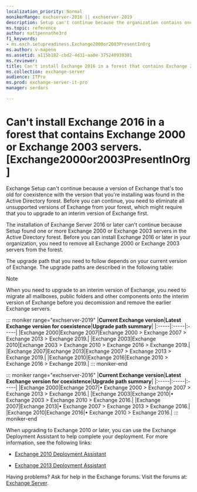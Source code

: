 ```yaml
---
localization_priority: Normal
monikerRange: exchserver-2016 || exchserver-2019
description: Setup can't continue because the organization contains one or more Exchange servers that are too old.
ms.topic: reference
author: mattpennathe3rd
f1_keywords:
- ms.exch.setupreadiness.Exchange2000or2003PresentInOrg
ms.author: v-mapenn
ms.assetid: a115b182-cbd2-4d31-aa0e-375240939301
ms.reviewer: 
title: Can't install Exchange 2016 in a forest that contains Exchange 2000 or Exchange 2003 servers. [Exchange2000or2003PresentInOrg]
ms.collection: exchange-server
audience: ITPro
ms.prod: exchange-server-it-pro
manager: serdars

---
```


# Can't install Exchange 2016 in a forest that contains Exchange 2000 or Exchange 2003 servers. [Exchange2000or2003PresentInOrg]

Exchange Setup can't continue because a version of Exchange that's too old for coexistence with the version that you're installing was found in the Active Directory forest. Before you can continue, you need to eliminate all unsupported versions of Exchange from your forest, which might require that you to upgrade to an interim version of Exchange first.

The installation of Exchange Server 2016 or later can't continue because Setup found one or more Exchange 2000 or Exchange 2003 servers in the Active Directory forest. Before you can install Exchange 2016 or later in your organization, you need to remove all Exchange 2000 or Exchange 2003 servers from the forest.

The upgrade path that you need to follow depends on your current version of Exchange. The upgrade paths are described in the following table:

>[!NOTE]
>When you need to upgrade to an interim version of Exchange, you need to migrate all mailboxes, public folders and other components onto the interim version of Exchange before you decomission and remove the earlier Exchange servers.

::: moniker range="exchserver-2019"
|**Current Exchange version**|**Latest Exchange version for coexistence**|**Upgrade path summary**|
|:-----|:-----|:-----|
|Exchange 2000|Exchange 2007|Exchange 2000 \> Exchange 2007 \> Exchange 2013 \> Exchange 2019.|
|Exchange 2003|Exchange 2010|Exchange 2003 \> Exchange 2010 \> Exchange 2016 \> Exchange 2019.|
|Exchange 2007|Exchange 2013|Exchange 2007 \> Exchange 2013 \> Exchange 2019.|
|Exchange 2010|Exchange 2016|Exchange 2010 \> Exchange 2016 \> Exchange 2019.|
::: moniker-end

::: moniker range="exchserver-2016"
|**Current Exchange version**|**Latest Exchange version for coexistence**|**Upgrade path summary**|
|:-----|:-----|:-----|
|Exchange 2000|Exchange 2007|• Exchange 2000 \> Exchange 2007 \> Exchange 2013 \> Exchange 2016.|
|Exchange 2003|Exchange 2010|• Exchange 2003 \> Exchange 2010 \> Exchange 2016.|
|Exchange 2007|Exchange 2013|• Exchange 2007 \> Exchange 2013 \> Exchange 2016.|
|Exchange 2010|Exchange 2016|• Exchange 2010 \> Exchange 2016.|
::: moniker-end

When upgrading to Exchange 2010 or later, you can use the Exchange Deployment Assistant to help complete your deployment. For more information, see the following links:

- [Exchange 2010 Deployment Assistant](https://go.microsoft.com/fwlink/p/?LinkId=171086)

- [Exchange 2013 Deployment Assistant](https://go.microsoft.com/fwlink/p/?LinkId=277105)

Having problems? Ask for help in the Exchange forums. Visit the forums at: [Exchange Server](https://go.microsoft.com/fwlink/p/?linkId=60612).
